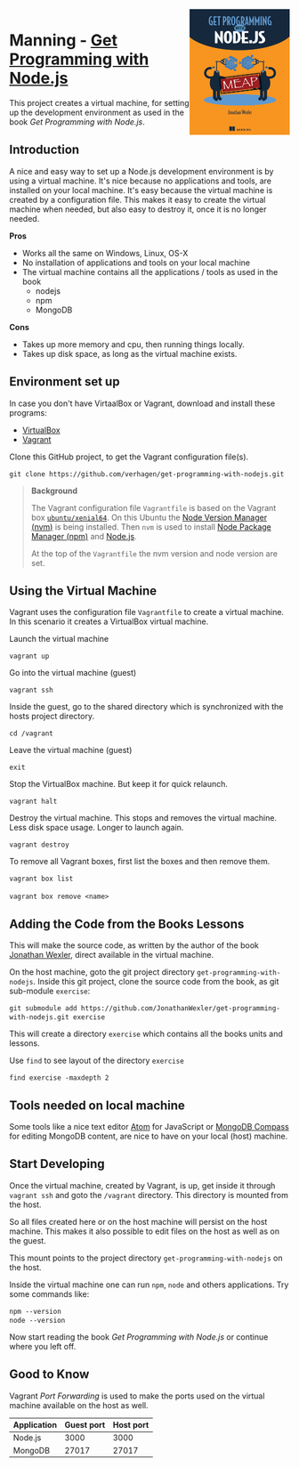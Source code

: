 <a href="http://promisesaplus.com/">
    <img src="image/Wexler_GetProg-nodejs_hiresmeap-w180.png" alt="et Programming with Node.js"
         title="et Programming with Node.js" align="right" />
</a>

# Manning - [Get Programming with Node.js](https://www.manning.com/books/get-programming-with-node-js)

This project creates a virtual machine, for setting up the development environment as used in the book _Get Programming with Node.js_.


## Introduction

A nice and easy way to set up a Node.js development environment is by using a virtual machine. It's nice because no applications and tools, are installed on your local machine. It's easy because the virtual machine is created by a configuration file. This makes it easy to create the virtual machine when needed, but also easy to destroy it, once it is no longer needed.

__Pros__
- Works all the same on Windows, Linux, OS-X
- No installation of applications and tools on your local machine
- The virtual machine contains all the applications / tools as used in the book
    - nodejs
    - npm
    - MongoDB

__Cons__
- Takes up more memory and cpu, then running things locally.
- Takes up disk space, as long as the virtual machine exists.


## Environment set up

In case you don't have VirtaalBox or Vagrant, download and install these programs:

- [VirtualBox](https://www.virtualbox.org/)
- [Vagrant](https://www.vagrantup.com/intro/index.html)

Clone this GitHub project, to get the Vagrant configuration file(s).

    git clone https://github.com/verhagen/get-programming-with-nodejs.git

> **Background**
>
> The Vagrant configuration file `Vagrantfile` is based on the Vagrant box [`ubuntu/xenial64`](https://app.vagrantup.com/ubuntu/boxes/xenial64). On this Ubuntu the [Node Version Manager (nvm)](https://github.com/creationix/nvm) is being installed. Then `nvm` is used to install [Node Package Manager (npm)](https://www.npmjs.com/) and [Node.js](https://nodejs.org/).
>
> At the top of the `Vagrantfile` the nvm version and node version are set.



## Using the Virtual Machine

Vagrant uses the configuration file `Vagrantfile` to create a virtual machine. In this scenario it creates a VirtualBox
virtual machine.

Launch the virtual machine

    vagrant up

Go into the virtual machine (guest)

    vagrant ssh

Inside the guest, go to the shared directory which is synchronized with the hosts project directory.

    cd /vagrant

Leave the virtual machine (guest)

    exit

Stop the VirtualBox machine. But keep it for quick relaunch.

    vagrant halt

Destroy the virtual machine. This stops and removes the virtual machine. Less disk space usage. Longer to launch again.

    vagrant destroy

To remove all Vagrant boxes, first list the boxes and then remove them.

    vagrant box list

    vagrant box remove <name>


## Adding the Code from the Books Lessons

This will make the source code, as written by the author of the book [Jonathan Wexler](https://github.com/JonathanWexler), direct available in the virtual machine.

On the host machine, goto the git project directory `get-programming-with-nodejs`. Inside this git project, clone the source code from the book, as git sub-module `exercise`:

    git submodule add https://github.com/JonathanWexler/get-programming-with-nodejs.git exercise

This will create a directory `exercise` which contains all the books units and lessons.

Use `find` to see layout of the directory `exercise`

    find exercise -maxdepth 2


## Tools needed on local machine

Some tools like a nice text editor [Atom](https://atom.io/) for JavaScript or [MongoDB Compass](https://docs.mongodb.com/compass/master/install/) for editing MongoDB content, are nice to have on your local (host) machine.


## Start Developing

Once the virtual machine, created by Vagrant, is up, get inside it through `vagrant ssh` and goto the `/vagrant` directory. This directory is mounted from the host.

So all files created here or on the host machine will persist on the host machine. This makes it also possible to edit files on the host as well as on the guest.

This mount points to the project directory `get-programming-with-nodejs` on the host.

Inside the virtual machine one can run `npm`, `node` and others applications. Try some commands like:

    npm --version
    node --version

Now start reading the book _Get Programming with Node.js_ or continue where you left off.


## Good to Know

Vagrant _Port Forwarding_ is used to make the ports used on the virtual machine available on the host as well.

Application | Guest port | Host port
------------|------------|----------
Node.js | 3000  | 3000
MongoDB | 27017 | 27017
